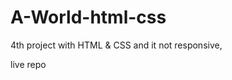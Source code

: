 # A-World-html-css
4th project with HTML &amp; CSS and it not responsive,

live repo <a href="https://tarek-98.github.io/A-World-html-css/"></a>

